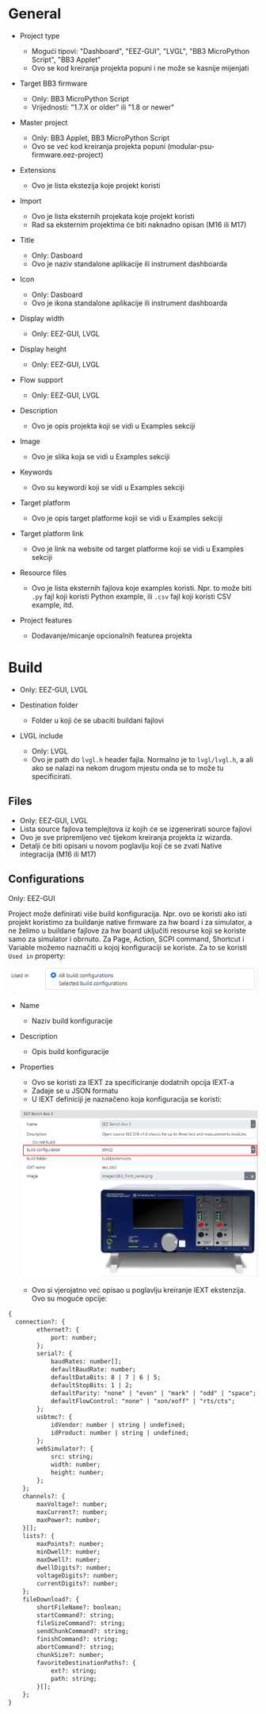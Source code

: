 # General

-   Project type

    -   Mogući tipovi: "Dashboard", "EEZ-GUI", "LVGL", "BB3 MicroPython Script", "BB3 Applet"
    -   Ovo se kod kreiranja projekta popuni i ne može se kasnije mijenjati

-   Target BB3 firmware

    -   Only: BB3 MicroPython Script
    -   Vrijednosti: "1.7.X or older" ili "1.8 or newer"

-   Master project

    -   Only: BB3 Applet, BB3 MicroPython Script
    -   Ovo se već kod kreiranja projekta popuni (modular-psu-firmware.eez-project)

-   Extensions

    -   Ovo je lista ekstezija koje projekt koristi

-   Import

    -   Ovo je lista eksternih projekata koje projekt koristi
    -   Rad sa eksternim projektima će biti naknadno opisan (M16 ili M17)

-   Title

    -   Only: Dasboard
    -   Ovo je naziv standalone aplikacije ili instrument dashboarda

-   Icon

    -   Only: Dasboard
    -   Ovo je ikona standalone aplikacije ili instrument dashboarda

-   Display width

    -   Only: EEZ-GUI, LVGL

-   Display height

    -   Only: EEZ-GUI, LVGL

-   Flow support

    -   Only: EEZ-GUI, LVGL

-   Description

    -   Ovo je opis projekta koji se vidi u Examples sekciji

-   Image

    -   Ovo je slika koja se vidi u Examples sekciji

-   Keywords

    -   Ovo su keywordi koji se vidi u Examples sekciji

-   Target platform

    -   Ovo je opis target platforme kojii se vidi u Examples sekciji

-   Target platform link

    -   Ovo je link na website od target platforme koji se vidi u Examples sekciji

-   Resource files

    -   Ovo je lista eksternih fajlova koje examples koristi. Npr. to može biti `.py` fajl koji koristi Python example, ili `.csv` fajl koji koristi CSV example, itd.

-   Project features
    -   Dodavanje/micanje opcionalnih featurea projekta

# Build

-   Only: EEZ-GUI, LVGL

-   Destination folder

    -   Folder u koji će se ubaciti buildani fajlovi

-   LVGL include
    -   Only: LVGL
    -   Ovo je path do `lvgl.h` header fajla. Normalno je to `lvgl/lvgl.h`, a ali ako se nalazi na nekom drugom mjestu onda se to može tu specificirati.

## Files

-   Only: EEZ-GUI, LVGL
-   Lista source fajlova templejtova iz kojih će se izgenerirati source fajlovi
-   Ovo je sve pripremljeno već tijekom kreiranja projekta iz wizarda.
-   Detalji će biti opisani u novom poglavlju koji će se zvati Native integracija (M16 ili M17)

## Configurations

Only: EEZ-GUI

Project može definirati više build konfiguracija. Npr. ovo se koristi ako isti projekt koristimo za buildanje native firmware za hw board i za simulator, a ne želimo u buildane fajlove za hw board uključiti resourse koji se koriste samo za simulator i obrnuto. Za Page, Action, SCPI command, Shortcut i Variable možemo naznačiti u kojoj konfiguraciji se koriste. Za to se koristi `Used in` property:

![Alt text](image.png)

-   Name

    -   Naziv build konfiguracije

-   Description

    -   Opis build konfiguracije

-   Properties

    -   Ovo se koristi za IEXT za specificiranje dodatnih opcija IEXT-a
    -   Zadaje se u JSON formatu
    -   U IEXT definiciji je naznačeno koja konfiguracija se koristi:

    ![Alt text](image-1.png)

    -   Ovo si vjerojatno već opisao u poglavlju kreiranje IEXT ekstenzija. Ovo su moguće opcije:

```
{
  connection?: {
        ethernet?: {
            port: number;
        };
        serial?: {
            baudRates: number[];
            defaultBaudRate: number;
            defaultDataBits: 8 | 7 | 6 | 5;
            defaultStopBits: 1 | 2;
            defaultParity: "none" | "even" | "mark" | "odd" | "space";
            defaultFlowControl: "none" | "xon/xoff" | "rts/cts";
        };
        usbtmc?: {
            idVendor: number | string | undefined;
            idProduct: number | string | undefined;
        };
        webSimulator?: {
            src: string;
            width: number;
            height: number;
        };
    };
    channels?: {
        maxVoltage?: number;
        maxCurrent?: number;
        maxPower?: number;
    }[];
    lists?: {
        maxPoints?: number;
        minDwell?: number;
        maxDwell?: number;
        dwellDigits?: number;
        voltageDigits?: number;
        currentDigits?: number;
    };
    fileDownload?: {
        shortFileName?: boolean;
        startCommand?: string;
        fileSizeCommand?: string;
        sendChunkCommand?: string;
        finishCommand?: string;
        abortCommand?: string;
        chunkSize?: number;
        favoriteDestinationPaths?: {
            ext?: string;
            path: string;
        }[];
    };
}
```
